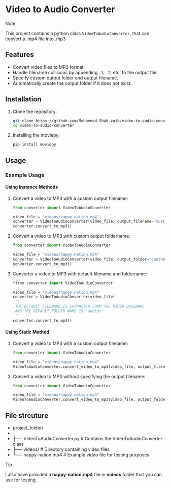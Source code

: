 # Video to Audio Converter
> [!NOTE]
> This project contains a python class `VideoToAudioConverter`, that can convert a .mp4 file into .mp3

## Features

- Convert video files to MP3 format.
- Handle filename collisions by appending `_1`, `_2`, etc. to the output file.
- Specify custom output folder and output filename.
- Automatically create the output folder if it does not exist.

## Installation

1. Clone the repository:
    ```sh
    git clone https://github.com/Muhammad-Shah-zaib/video-to-audio-converter
    cd video-to-audio-converter
    ```

2. Installing the moviepy:
    ```sh
    pip install moviepy
    ```

## Usage

### Example Usage

#### Using Instance Methods

1. Convert a video to MP3 with a custom output filename:
    ```python
    from converter import VideoToAudioConverter

    video_file = "videos/happy-nation.mp4"
    converter = VideoToAudioConverter(video_file, output_filename="custom_output_name.mp3")
    converter.convert_to_mp3()
    ```

2. Convert a video to MP3 with custom output foldername:
    ```python
    from converter import VideoToAudioConverter

    video_file = "videos/happy-nation.mp4"
    converter = VideoToAudioConverter(video_file, output_folder="custom-folder-name")
    converter.convert_to_mp3()
    ```
3. Converter a video to MP3 with default filename and foldername:
    ```python
    ffrom converter import VideoToAudioConverter

    video_file = "videos/happy-nation.mp4"
    converter = VideoToAudioConverter(video_file)
    '''
     THE DEFAULT FILENAME IS EXTRACTED FROM THE VIDEO BASENAME
     AND THE DEFAULT FOLDER NAME IS 'audios'
    '''
    converter.convert_to_mp3()
    ``` 


#### Using Static Method

1. Convert a video to MP3 with a custom output filename:
    ```python
    from converter import VideoToAudioConverter

    video_file = "videos/happy-nation.mp4"
    VideoToAudioConverter.convert_video_to_mp3(video_file, output_filename="static_custom_output.mp3")
    ```

2. Convert a video to MP3 without specifying the output filename:
    ```python
    from converter import VideoToAudioConverter

    video_file = "videos/happy-nation.mp4"
    VideoToAudioConverter.convert_video_to_mp3(video_file, output_folder="audios")
    ```

## File strcuture
- project_folder/
- │
- ├── VideoToAudioConverter.py # Contains the VideoToAudioConverter class
- ├── videos/ # Directory containing video files
-   └── happy-nation.mp4 # Example video file for testing purposes

> [!TIP]
> I also have provided a **happy-nation.mp4** file in **videos** folder that you can use for testing.